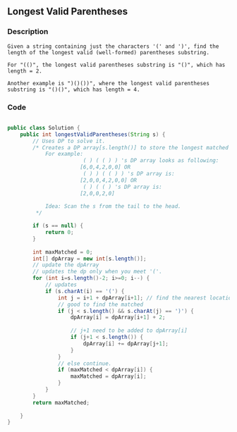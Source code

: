 ## Longest Valid Parentheses

### Description
	Given a string containing just the characters '(' and ')', find the length of the longest valid (well-formed) parentheses substring.

	For "(()", the longest valid parentheses substring is "()", which has length = 2.

	Another example is ")()())", where the longest valid parentheses substring is "()()", which has length = 4.

### Code

```java

public class Solution {
    public int longestValidParentheses(String s) {
        // Uses DP to solve it. 
        /* Creates a DP array[s.length()] to store the longest matched pair.
            For example: 
                        ( ) ( ( ) ) 's DP array looks as following:
                       [6,0,4,2,0,0] OR 
                        ( ) ) ( ( ) ) 's DP array is:
                       [2,0,0,4,2,0,0] OR
                        ( ) ( ( ) 's DP array is:
                       [2,0,0,2,0]
                        
            Idea: Scan the s from the tail to the head.
         */

        if (s == null) {
            return 0;
        }
        
        int maxMatched = 0;
        int[] dpArray = new int[s.length()];
        // update the dpArray
        // updates the dp only when you meet '('.
        for (int i=s.length()-2; i>=0; i--) {
            // updates
            if (s.charAt(i) == '(') {
                int j = i+1 + dpArray[i+1]; // find the nearest location j, skip the matched pairs.
                // good to find the matched 
                if (j < s.length() && s.charAt(j) == ')') {
                    dpArray[i] = dpArray[i+1] + 2;
                    
                    // j+1 need to be added to dpArray[i]
                    if (j+1 < s.length()) {
                        dpArray[i] += dpArray[j+1];
                    }
                }
                // else continue.
                if (maxMatched < dpArray[i]) {
                    maxMatched = dpArray[i];
                }
            }
        }
        return maxMatched;
        
    }
}

```